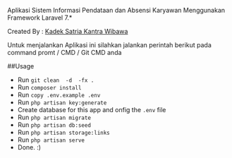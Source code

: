 Aplikasi Sistem Informasi Pendataan dan Absensi Karyawan Menggunakan Framework Laravel 7.*

Created By : [Kadek Satria Kantra Wibawa](https://www.instagram.com/kantrawibawa/)

Untuk menjalankan Aplikasi ini silahkan jalankan perintah berikut pada command promt / CMD / Git CMD anda

##Usage

- Run `git clean  -d  -fx .`
- Run `composer install`
- Run `copy .env.example .env`
- Run `php artisan key:generate`
- Create database for this app and onfig the ` .env ` file
- Run `php artisan migrate`
- Run `php artisan db:seed`
- Run `php artisan storage:links`
- Run `php artisan serve`
- Done. :)
